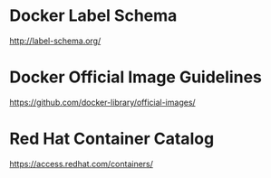 # Docker Label Schema
http://label-schema.org/

# Docker Official Image Guidelines
https://github.com/docker-library/official-images/

# Red Hat Container Catalog
https://access.redhat.com/containers/
